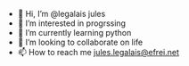- 👋 Hi, I’m @legalais jules 
- 👀 I’m interested in progrssing
- 🌱 I’m currently learning python
- 💞️ I’m looking to collaborate on life
- 📫 How to reach me jules.legalais@efrei.net

<!---
leg-jules/leg-jules is a ✨ special ✨ repository because its `README.md` (this file) appears on your GitHub profile.
You can click the Preview link to take a look at your changes.
--->
